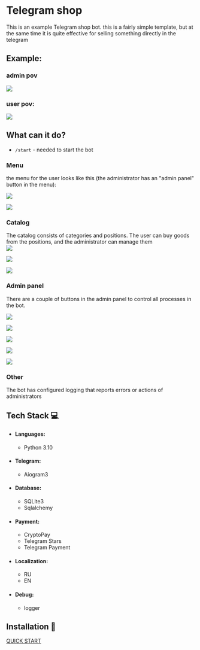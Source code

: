 # Telegram shop
This is an example Telegram shop bot.
this is a fairly simple template, but at the same time it is quite effective for selling something directly in the telegram  
## Example:  
### admin pov  
![](assets/admin_pov.gif)
### user pov:
![](assets/user_pov.gif)
## What can it do?
- `/start` - needed to start the bot
### Menu
  the menu for the user looks like this (the administrator has an "admin panel" button in the menu):  

  ![](assets/menu_picture.png)  

  ![](assets/menu_as_admin_picture.png)

### Catalog
  The catalog consists of categories and positions. The user can buy goods from the positions, and the administrator can manage them  
  ![](assets/categories_picture.png)  

  ![](assets/positions_picture.png)  

  ![](assets/position_description_picture.png)

### Admin panel
There are a couple of buttons in the admin panel to control all processes in the bot.

  ![](assets/admin_menu_picture.png)

  ![](assets/shop_menu_picture.png)

  ![](assets/goods_management_menu_picture.png)

  ![](assets/categories_management_menu_picture.png)

  ![](assets/user_menu_picture.png)
### Other
  The bot has configured logging that reports errors or actions of administrators  
## Tech Stack 💻
- #### Languages:
  - Python 3.10

- #### Telegram:
    - Aiogram3

- #### Database:
    - SQLite3
    - Sqlalchemy

- #### Payment:
    - CryptoPay
    - Telegram Stars
    - Telegram Payment

- #### Localization:
    - RU
    - EN

- #### Debug:
  - logger

## Installation 💾
[QUICK START](markdown/quick_start.md)